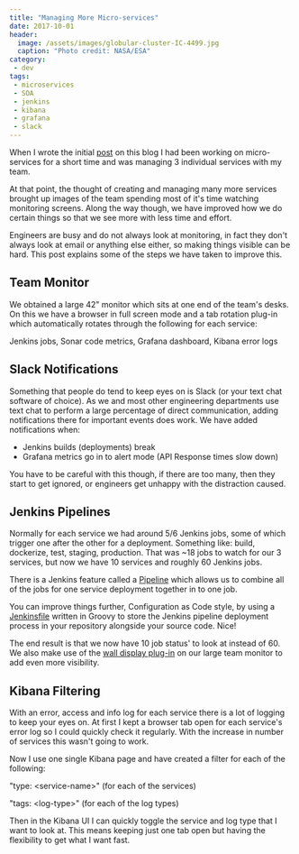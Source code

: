```yaml
---
title: "Managing More Micro-services"
date: 2017-10-01
header:
  image: /assets/images/globular-cluster-IC-4499.jpg
  caption: "Photo credit: NASA/ESA"
category:
 - dev
tags:
 - microservices
 - SOA
 - jenkins
 - kibana
 - grafana
 - slack
---
```


When I wrote the initial [post][1] on this blog I had been working on micro-services
for a short time and was managing 3 individual services with my team.

At that point, the thought of creating and managing many more services brought up images 
of the team spending most of it's time watching monitoring screens. Along the way though, 
we have improved how we do certain things so that we see more with less time and effort.

Engineers are busy and do not always look at monitoring, in fact they don't always look 
at email or anything else either, so making things visible can be hard. This post 
explains some of the steps we have taken to improve this. 

## Team Monitor
We obtained a large 42" monitor which sits at one end of the team's desks. On this we have
a browser in full screen mode and a tab rotation plug-in which automatically rotates 
through the following for each service:

Jenkins jobs, Sonar code metrics, Grafana dashboard, Kibana error logs

## Slack Notifications
Something that people do tend to keep eyes on is Slack (or your text chat software of 
choice). As we and most other engineering departments use text chat to perform a large 
percentage of direct communication, adding notifications there for important events does 
work. We have added notifications when:

* Jenkins builds (deployments) break
* Grafana metrics go in to alert mode (API Response times slow down)

You have to be careful with this though, if there are too many, then they start to get 
ignored, or engineers get unhappy with the distraction caused.

## Jenkins Pipelines
Normally for each service we had around 5/6 Jenkins jobs, some of which trigger one after
the other for a deployment. Something like: build, dockerize, test, staging, production. 
That was ~18 jobs to watch for our 3 services, but now we have 10 services and roughly 
60 Jenkins jobs.

There is a Jenkins feature called a [Pipeline][2] which allows us to combine all of the jobs
for one service deployment together in to one job. 

You can improve things further, Configuration as Code style, by using a [Jenkinsfile][3] 
written in Groovy to store the Jenkins pipeline deployment process in your repository 
alongside your source code. Nice!

The end result is that we now have 10 job status' to look at instead of 60. We also make 
use of the [wall display plug-in][4] on our large team monitor to add even more
visibility.


## Kibana Filtering
With an error, access and info log for each service there is a lot of logging to keep
your eyes on. At first I kept a browser tab open for each service's error log so I could 
quickly check it regularly. With the increase in number of services this wasn't going to 
work. 

Now I use one single Kibana page and have created a filter for each of the following:

"type: &lt;service-name&gt;" (for each of the services)

"tags: &lt;log-type&gt;" (for each of the log types)

Then in the Kibana UI I can quickly toggle the service and log type that I want to 
look at. This means keeping just one tab open but having the flexibility to get what I 
want fast. 

[1]: http://chrismacpherson.net/dev/microxchange-berlin/
[2]: https://jenkins.io/doc/book/pipeline/
[3]: https://jenkins.io/doc/book/pipeline/jenkinsfile/
[4]: https://wiki.jenkins.io/display/JENKINS/Wall+Display+Plugin
